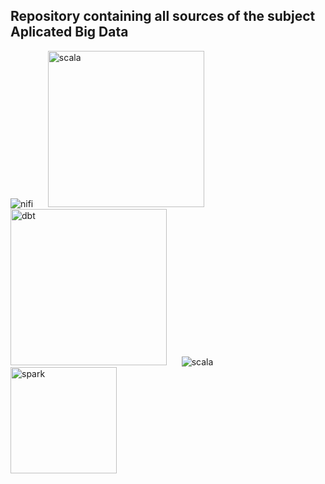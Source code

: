 ## Repository containing all sources of the subject Aplicated Big Data

<div>
  <img src="https://camo.githubusercontent.com/f673cbd7f77ce472e17d2f9a0a2aa660a8fc74b9bdde3b047d737a4633c9fb41/68747470733a2f2f75706c6f61642e77696b696d656469612e6f72672f77696b6970656469612f636f6d6d6f6e732f7468756d622f662f66662f4170616368652d6e6966692d6c6f676f2e7376672f31383070782d4170616368652d6e6966692d6c6f676f2e7376672e706e673f3230313930373033313134333335" alt="nifi">
  &nbsp;&nbsp;&nbsp;&nbsp;
  <img src="https://www.freelogovectors.net/wp-content/uploads/2022/03/debezium_logo_freelogovectors.net_.png" alt="scala" style="width:250px;">
  &nbsp;&nbsp;&nbsp;&nbsp;
  <img src="https://vectorseek.com/wp-content/uploads/2023/09/Dbt-Logo-Vector.svg-.png" alt="dbt" style="width:250px;">
  &nbsp;&nbsp;&nbsp;&nbsp;  
  <img src="https://camo.githubusercontent.com/918155439ec6504851a915f7d4a307649f4bd6213752af7e62a20328f293880e/68747470733a2f2f75706c6f61642e77696b696d656469612e6f72672f77696b6970656469612f636f6d6d6f6e732f7468756d622f332f33392f5363616c612d66756c6c2d636f6c6f722e7376672f32333070782d5363616c612d66756c6c2d636f6c6f722e7376672e706e67" alt="scala">
  &nbsp;&nbsp;&nbsp;&nbsp;
  <img src="https://camo.githubusercontent.com/4067f5ccfe836b1f140b1f8a6bacff85635b59a2f659a2061c23240c493109ec/68747470733a2f2f75706c6f6164732d73736c2e776562666c6f772e636f6d2f3565373234383632373630333435333235333237303236632f3566613732333865396164316234336166353664653930375f6170616368652d737061726b2d77686974652d6c6f676f2d702d3530302e706e67" alt="spark" style="width:170px;">
</div>
